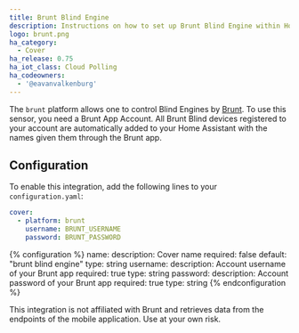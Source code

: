```yaml
---
title: Brunt Blind Engine
description: Instructions on how to set up Brunt Blind Engine within Home Assistant.
logo: brunt.png
ha_category:
  - Cover
ha_release: 0.75
ha_iot_class: Cloud Polling
ha_codeowners:
  - '@eavanvalkenburg'
---
```


The `brunt` platform allows one to control Blind Engines by [Brunt](https://www.brunt.co). To use this sensor, you need a Brunt App Account. All Brunt Blind devices registered to your account are automatically added to your Home Assistant with the names given them through the Brunt app.

## Configuration

To enable this integration, add the following lines to your `configuration.yaml`:

```yaml
cover:
  - platform: brunt
    username: BRUNT_USERNAME
    password: BRUNT_PASSWORD
```

{% configuration %}
name:
  description: Cover name
  required: false
  default: "brunt blind engine"
  type: string
username:
  description: Account username of your Brunt app
  required: true
  type: string
password:
  description: Account password of your Brunt app
  required: true
  type: string
{% endconfiguration %}

<div class='note warning'>
This integration is not affiliated with Brunt and retrieves data from the endpoints of the mobile application. Use at your own risk.
</div>
